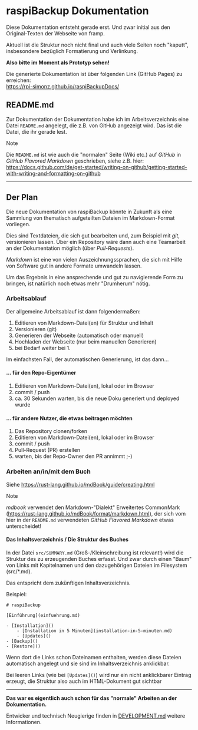 # raspiBackup Dokumentation

Diese Dokumentation entsteht gerade erst. Und zwar initial aus den Original-Texten der Webseite von framp.

Aktuell ist die Struktur noch nicht final und auch viele Seiten noch "kaputt", insbesondere bezüglich Formatierung und Verlinkung.

**Also bitte im Moment als Prototyp sehen!**

Die generierte Dokumentation ist über folgenden Link (GitHub Pages) zu erreichen:  
https://rpi-simonz.github.io/raspiBackupDocs/


## README.md

Zur Dokumentation der Dokumentation habe ich im Arbeitsverzeichnis eine Datei `README.md` angelegt,
die z.B. von GitHub angezeigt wird. Das ist die Datei, die ihr gerade lest.

> [!NOTE]
> Die `README.md` ist wie auch die "normalen" Seite (Wiki etc.) auf *GitHub* in *GitHub Flavored Markdown* geschrieben,
> siehe z.B. hier: <https://docs.github.com/de/get-started/writing-on-github/getting-started-with-writing-and-formatting-on-github>


----------------


## Der Plan

Die neue Dokumentation von raspiBackup könnte in Zukunft als eine Sammlung von thematisch aufgeteilten Dateien im Markdown-Format vorliegen.

Dies sind Textdateien, die sich gut bearbeiten und, zum Beispiel mit *git*, versionieren lassen.
Über ein Repository wäre dann auch eine Teamarbeit an der Dokumentation möglich (über *Pull-Requests*).

*Markdown* ist eine von vielen Auszeichnungssprachen, die sich mit Hilfe von Software gut in andere Formate umwandeln lassen.

Um das Ergebnis in eine ansprechende und gut zu navigierende Form zu bringen, ist natürlich noch etwas mehr "Drumherum" nötig.


### Arbeitsablauf

Der allgemeine Arbeitsablauf ist dann folgendermaßen:

  1. Editieren von Markdown-Datei(en) für Struktur und Inhalt
  1. Versionieren (git)
  1. Generieren der Webseite (automatisch oder manuell)
  1. Hochladen der Webseite (nur beim manuellen Generieren)
  1. bei Bedarf weiter bei 1.

Im einfachsten Fall, der automatischen Generierung, ist das dann...

#### ... für den Repo-Eigentümer

  1. Editieren von Markdown-Datei(en), lokal oder im Browser
  1. commit / push
  1. ca. 30 Sekunden warten, bis die neue Doku generiert und deployed wurde

#### ... für andere Nutzer, die etwas beitragen möchten

  1. Das Repository clonen/forken
  1. Editieren von Markdown-Datei(en), lokal oder im Browser
  1. commit / push
  1. Pull-Request (PR) erstellen
  1. warten, bis der Repo-Owner den PR annimmt  ;-)


### Arbeiten an/in/mit dem Buch

Siehe <https://rust-lang.github.io/mdBook/guide/creating.html>

> [!NOTE]
> *mdbook* verwendet den Markdown-"Dialekt"
> Erweitertes CommonMark (<https://rust-lang.github.io/mdBook/format/markdown.html>),
> der sich vom hier in der `README.md` verwendeten *GitHub Flavored Markdown* etwas unterscheidet!


#### Das Inhaltsverzeichnis / Die Struktur des Buches

In der Datei `src/SUMMARY.md` (Groß-/Kleinschreibung ist relevant!) wird die Struktur des zu erzeugenden Buches erfasst.
Und zwar durch einen "Baum" von Links mit Kapitelnamen und den dazugehörigen Dateien im Filesystem (src/*.md).

Das entspricht dem zukünftigen Inhaltsverzeichnis.

Beispiel:

    # raspiBackup

    [Einführung](einfuehrung.md)

    - [Installation]()
        - [Installation in 5 Minuten](installation-in-5-minuten.md)
        - [Updates]()
    - [Backup]()
    - [Restore]()

Wenn dort die Links schon Dateinamen enthalten, werden diese Dateien automatisch angelegt
und sie sind im Inhaltsverzeichnis anklickbar.

Bei leeren Links (wie bei `[Updates]()`) wird nur ein nicht anklickbarer Eintrag erzeugt,
die Struktur also auch im HTML-Dokument gut sichtbar

-----------------------------

**Das war es eigentlich auch schon für das "normale" Arbeiten an der Dokumentation.**

Entwicker und technisch Neugierige finden in [DEVELOPMENT.md](DEVELOPMENT.md) weitere Informationen.

